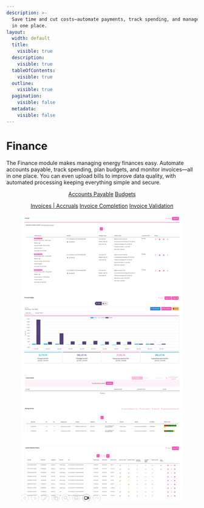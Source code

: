 ```yaml
---
description: >-
  Save time and cut costs—automate payments, track spending, and manage invoices
  in one place.
layout:
  width: default
  title:
    visible: true
  description:
    visible: true
  tableOfContents:
    visible: true
  outline:
    visible: true
  pagination:
    visible: false
  metadata:
    visible: false
---
```


# Finance

The Finance module makes managing energy finances easy. Automate accounts payable, track spending, plan budgets, and monitor invoices—all in one place. You can even upload bills to improve data quality, with automated processing keeping everything simple and secure.

<p align="center"><a href="accounts-payable/" class="button secondary" data-icon="file-invoice-dollar">Accounts Payable</a>          <a href="budgets.md" class="button secondary" data-icon="envelope-open-dollar">Budgets</a></p>

<p align="center"> <a href="invoices-or-accruals/" class="button secondary" data-icon="money-bill-transfer">Invoices | Accruals</a>           <a href="invoice-completion.md" class="button secondary" data-icon="clipboard-list-check">Invoice Completion</a>           <a href="invoice-validation.md" class="button secondary" data-icon="memo-circle-check">Invoice Validation</a></p>

<div align="center"><figure><img src="../../.gitbook/assets/Finance.png" alt=""><figcaption></figcaption></figure></div>
